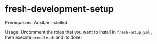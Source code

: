 # fresh-development-setup

Prerequisites:
  Ansible installed

Usage:
  Uncomment the roles that you want to install in ```fresh-setup.yml``` , then execute ```execute.sh``` and its done!
